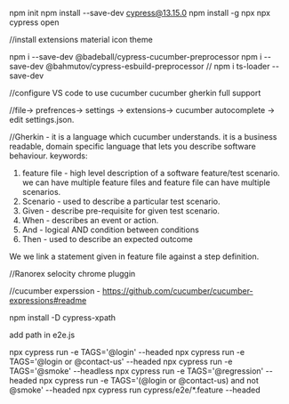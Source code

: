 npm init
npm install --save-dev cypress@13.15.0
npm install -g npx
npx cypress open

//install extensions
material icon theme

npm i --save-dev @badeball/cypress-cucumber-preprocessor
npm i --save-dev @bahmutov/cypress-esbuild-preprocessor
// npm i ts-loader --save-dev

//configure VS code to use cucumber
cucumber gherkin full support

//file-> prefrences-> settings -> extensions-> cucumber autocomplete -> edit settings.json.

//Gherkin - it is a language which cucumber understands. it is a business readable, domain specific language that lets you describe software behaviour.
keywords:
1. feature file - high level description of a software feature/test scenario. we can have multiple feature files and feature file can have multiple scenarios.
2. Scenario - used to describe a particular test scenario.
3. Given - describe pre-requisite for given test scenario.
4. When - describes an event or action. 
5. And  - logical AND condition between conditions
6. Then - used to describe an expected outcome

We we link a statement given in feature file against a step definition.

//Ranorex selocity chrome pluggin

//cucumber experssion - https://github.com/cucumber/cucumber-expressions#readme

npm install -D cypress-xpath

add path in e2e.js

npx cypress run -e TAGS='@login' --headed
npx cypress run -e TAGS='@login or @contact-us' --headed
npx cypress run -e TAGS='@smoke' --headless
npx cypress run -e TAGS='@regression' --headed
npx cypress run -e TAGS='(@login or @contact-us) and not @smoke' --headed
npx cypress run cypress/e2e/*.feature --headed
